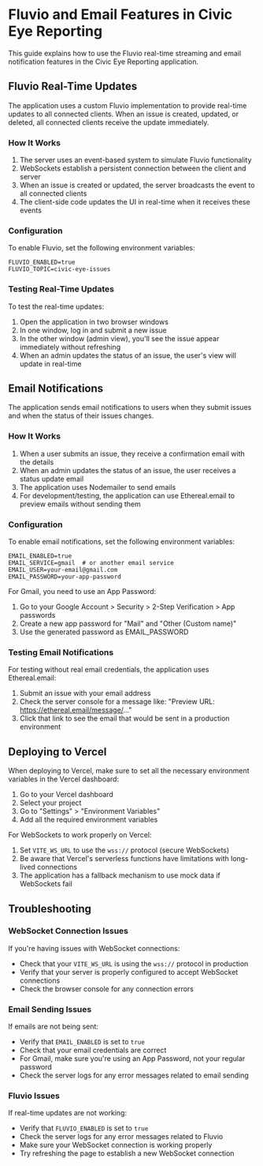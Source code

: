 # Fluvio and Email Features in Civic Eye Reporting

This guide explains how to use the Fluvio real-time streaming and email notification features in the Civic Eye Reporting application.

## Fluvio Real-Time Updates

The application uses a custom Fluvio implementation to provide real-time updates to all connected clients. When an issue is created, updated, or deleted, all connected clients receive the update immediately.

### How It Works

1. The server uses an event-based system to simulate Fluvio functionality
2. WebSockets establish a persistent connection between the client and server
3. When an issue is created or updated, the server broadcasts the event to all connected clients
4. The client-side code updates the UI in real-time when it receives these events

### Configuration

To enable Fluvio, set the following environment variables:

```
FLUVIO_ENABLED=true
FLUVIO_TOPIC=civic-eye-issues
```

### Testing Real-Time Updates

To test the real-time updates:

1. Open the application in two browser windows
2. In one window, log in and submit a new issue
3. In the other window (admin view), you'll see the issue appear immediately without refreshing
4. When an admin updates the status of an issue, the user's view will update in real-time

## Email Notifications

The application sends email notifications to users when they submit issues and when the status of their issues changes.

### How It Works

1. When a user submits an issue, they receive a confirmation email with the details
2. When an admin updates the status of an issue, the user receives a status update email
3. The application uses Nodemailer to send emails
4. For development/testing, the application can use Ethereal.email to preview emails without sending them

### Configuration

To enable email notifications, set the following environment variables:

```
EMAIL_ENABLED=true
EMAIL_SERVICE=gmail  # or another email service
EMAIL_USER=your-email@gmail.com
EMAIL_PASSWORD=your-app-password
```

For Gmail, you need to use an App Password:
1. Go to your Google Account > Security > 2-Step Verification > App passwords
2. Create a new app password for "Mail" and "Other (Custom name)"
3. Use the generated password as EMAIL_PASSWORD

### Testing Email Notifications

For testing without real email credentials, the application uses Ethereal.email:

1. Submit an issue with your email address
2. Check the server console for a message like: "Preview URL: https://ethereal.email/message/..."
3. Click that link to see the email that would be sent in a production environment

## Deploying to Vercel

When deploying to Vercel, make sure to set all the necessary environment variables in the Vercel dashboard:

1. Go to your Vercel dashboard
2. Select your project
3. Go to "Settings" > "Environment Variables"
4. Add all the required environment variables

For WebSockets to work properly on Vercel:
1. Set `VITE_WS_URL` to use the `wss://` protocol (secure WebSockets)
2. Be aware that Vercel's serverless functions have limitations with long-lived connections
3. The application has a fallback mechanism to use mock data if WebSockets fail

## Troubleshooting

### WebSocket Connection Issues

If you're having issues with WebSocket connections:
- Check that your `VITE_WS_URL` is using the `wss://` protocol in production
- Verify that your server is properly configured to accept WebSocket connections
- Check the browser console for any connection errors

### Email Sending Issues

If emails are not being sent:
- Verify that `EMAIL_ENABLED` is set to `true`
- Check that your email credentials are correct
- For Gmail, make sure you're using an App Password, not your regular password
- Check the server logs for any error messages related to email sending

### Fluvio Issues

If real-time updates are not working:
- Verify that `FLUVIO_ENABLED` is set to `true`
- Check the server logs for any error messages related to Fluvio
- Make sure your WebSocket connection is working properly
- Try refreshing the page to establish a new WebSocket connection
